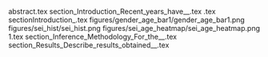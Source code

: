 abstract.tex
section_Introduction_Recent_years_have__.tex
.tex
sectionIntroduction_.tex
figures/gender_age_bar1/gender_age_bar1.png
figures/sei_hist/sei_hist.png
figures/sei_age_heatmap/sei_age_heatmap.png
1.tex
section_Inference_Methodology_For_the__.tex
section_Results_Describe_results_obtained__.tex
